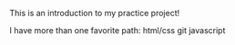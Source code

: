 This is an introduction to my practice project!

I have more than one favorite path:
	html/css
	git
	javascript
